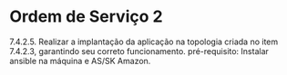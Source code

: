 # Ordem de Serviço 2 #
7.4.2.5. Realizar a implantação da aplicação na topologia criada no item 7.4.2.3, garantindo seu correto funcionamento.
pré-requisito: Instalar ansible na máquina e AS/SK Amazon.
 
